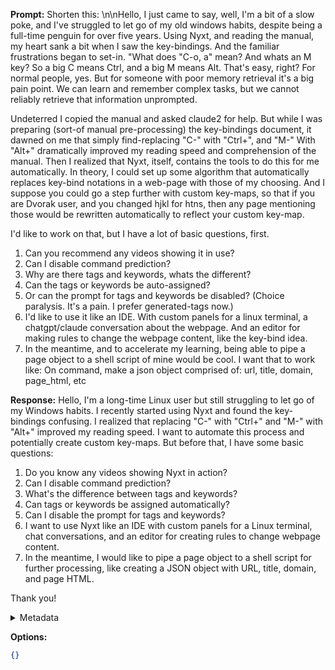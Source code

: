 **Prompt:**
Shorten this: \n\nHello, I just came to say, well, I'm a bit of a slow poke, and I've struggled to let go of my old windows habits, despite being a full-time penguin for over five years. Using Nyxt, and reading the manual, my heart sank a bit when I saw the key-bindings. And the familiar frustrations began to set-in. "What does "C-o, a" mean? And whats an M key? So a big C means Ctrl, and a big M means Alt. That's easy, right? For normal people, yes. But for someone with poor memory retrieval it's a big pain point. We can learn and remember complex tasks, but we cannot reliably retrieve that information unprompted. 

Undeterred I copied the manual and asked claude2 for help. But while I was preparing (sort-of manual pre-processing) the key-bindings document, it dawned on me that simply find-replacing "C-" with "Ctrl+", and "M-" With "Alt+" dramatically improved my reading speed and comprehension of the manual. Then I realized that Nyxt, itself, contains the tools to do this for me automatically. In theory, I could set up some algorithm that automatically replaces key-bind notations in a web-page with those of my choosing. And I suppose you could go a step further with custom key-maps, so that if you are Dvorak user, and you changed hjkl for htns, then any page mentioning those would be rewritten automatically to reflect your custom key-map.

I'd like to work on that, but I have a lot of basic questions, first.
1. Can you recommend any videos showing it in use?
2. Can I disable command prediction?
3. Why are there tags and keywords, whats the different?
4. Can the tags or keywords be auto-assigned? 
5. Or can the prompt for tags and keywords be disabled? (Choice paralysis. It's a pain. I prefer generated-tags now.)
6. I'd like to use it like an IDE. With custom panels for a linux terminal, a chatgpt/claude conversation about the webpage. And an editor for making rules to change the webpage content, like the key-bind idea.
7. In the meantime, and to accelerate my learning, being able to pipe a page object to a shell script of mine would be cool. I want that to work like: On command, make a json object comprised of: url, title, domain, page_html, etc 

**Response:**
Hello, I'm a long-time Linux user but still struggling to let go of my Windows habits. I recently started using Nyxt and found the key-bindings confusing. I realized that replacing "C-" with "Ctrl+" and "M-" with "Alt+" improved my reading speed. I want to automate this process and potentially create custom key-maps. But before that, I have some basic questions:

1. Do you know any videos showing Nyxt in action?
2. Can I disable command prediction?
3. What's the difference between tags and keywords?
4. Can tags or keywords be assigned automatically?
5. Can I disable the prompt for tags and keywords?
6. I want to use Nyxt like an IDE with custom panels for a Linux terminal, chat conversations, and an editor for creating rules to change webpage content.
7. In the meantime, I would like to pipe a page object to a shell script for further processing, like creating a JSON object with URL, title, domain, and page HTML.

Thank you!

<details><summary>Metadata</summary>

- Duration: 11451 ms
- Datetime: 2023-09-07T11:55:55.242732
- Model: gpt-3.5-turbo-0613

</details>

**Options:**
```json
{}
```

